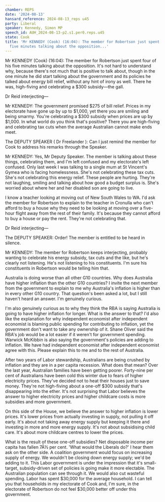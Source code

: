 ```yaml
---
chamber: REPS
date: '2024-08-13'
hansard_reference: 2024-08-13_reps u45
party: Liberal
speaker: Kennedy, Simon MP
speech_id: AUH_2024-08-13-p2.s1.per0.reps.u45
state: Cook
title: 'Mr KENNEDY (Cook) (16:04): The member for Robertson just spent four of his
  five minutes talking about the opposition...'
---
```


Mr KENNEDY (Cook) (16:04): The member for Robertson just spent four of his five minutes talking about the opposition. It's not hard to understand why, because there's not much that is positive to talk about, though in the one minute he did start talking about the government and its policies he talked about energy bill relief, without any hint of irony as well. There he was, high-fiving and celebrating a $300 subsidy—the gall.

Dr Reid interjecting—

Mr KENNEDY: The government promised $275 of bill relief. Prices in my electorate have gone up by up to $1,000, yet there you are smiling and being smarmy. You're celebrating a $300 subsidy when prices are up by $1,000. In what world do you think that's positive? There you are high-fiving and celebrating tax cuts when the average Australian cannot make ends meet.

The DEPUTY SPEAKER ( Dr Freelander ): Can I just remind the member for Cook to address his remarks through the Speaker.

Mr KENNEDY: Yes, Mr Deputy Speaker. The member is talking about these things, celebrating them, and I'm left confused and my electorate's left confused. Only last week I was talking to a single mum at St Vincent's Gymea who is facing homelessness. She's not celebrating these tax cuts. She's not celebrating this energy relief. These people are hurting. They're not laughing, smiling and talking about how good a budget surplus is. She's worried about where her and her disabled son are going to live.

I know a teacher looking at moving out of New South Wales to WA. I'd ask the member for Robertson to explain to the teacher in Cronulla who can't afford to buy a house why they need to be looking at moving over a five-hour flight away from the rest of their family. It's because they cannot afford to buy a house or pay the rent. They're not celebrating that.

Dr Reid interjecting—

The DEPUTY SPEAKER: Order! The member is entitled to be heard in silence.

Mr KENNEDY: The member for Robertson keeps interjecting, probably wanting to celebrate his energy subsidy, tax cuts and the like, but he's clearly not listening. He's not listening to his constituents. I'm sure his constituents in Robertson would be telling him that.

Australia is doing worse than all other G10 countries. Why does Australia have higher inflation than the other G10 countries? I invite the next member from the government to explain to me why Australia's inflation is higher than in every other G10 country. That question's been asked a lot, but I still haven't heard an answer. I'm genuinely curious.

I'm also genuinely curious as to why they think the RBA is saying Australia is going to have higher inflation for longer. What is the answer to that? I'd also like the explanation for why independent economist after independent economist is blaming public spending for contributing to inflation, yet the government don't want to take any ownership of it. Shane Oliver said the RBA's job would be a lot easier if it weren't for government spending. Warwick McKibbin is also saying the government's policies are adding to inflation. We have had independent economist after independent economist agree with this. Please explain this to me and to the rest of Australia.

After two years of Labor stewardship, Australians are being crushed by inflation and they are in a per capita recession. What does that mean? Over the last year, Australian families have been getting poorer. Forty-nine per cent of Australians have been cold this winter due to fears of higher electricity prices. They've decided not to heat their houses just to save money. They're not high-fiving about a one-off $300 subsidy that's disappearing into the ether. It's not surprising that Labor believes the answer to higher electricity prices and higher childcare costs is more subsidies and more government.

On this side of the House, we believe the answer to higher inflation is lower prices. It's lower prices from actually investing in supply, not pulling it off early. It's about not taking away energy supply but keeping it there and investing in more and more energy supply. It's not about subsidising child care. It's about more childcare centres to lower the prices.

What is the result of these one-off subsidies? Net disposable income per capita has fallen 7Â½ per cent. 'What would the Liberals do?' I hear them ask on the other side. A coalition government would focus on increasing supply of energy. We wouldn't be closing down energy supply; we'd be adding to it. This Labor government is under the impression that it's small-target, subsidy-driven set of policies is going make it more electable. The Australian population can see through it. We would also cut wasteful spending. Labor has spent $30,000 for the average household. I can tell you that households in my electorate of Cook and, I'm sure, in the electorate of Robertson do not feel $30,000 better off under this government.